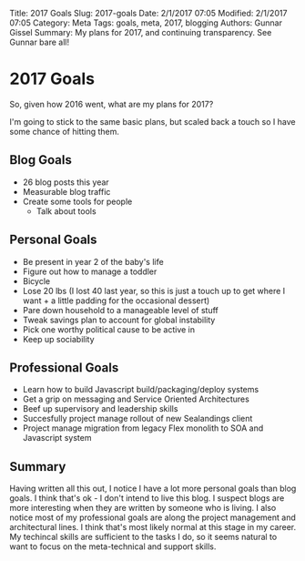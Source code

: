 ﻿Title: 2017 Goals
Slug: 2017-goals
Date: 2/1/2017 07:05
Modified: 2/1/2017 07:05
Category: Meta
Tags: goals, meta, 2017, blogging
Authors: Gunnar Gissel
Summary: My plans for 2017, and continuing transparency.  See Gunnar bare all!


2017 Goals
===========


So, given how 2016 went, what are my plans for 2017?


I'm going to stick to the same basic plans, but scaled back a touch so I have some chance of hitting them.


Blog Goals
-----------


* 26 blog posts this year
* Measurable blog traffic
* Create some tools for people
    * Talk about tools


Personal Goals
-----------------


* Be present in year 2 of the baby's life
* Figure out how to manage a toddler
* Bicycle
* Lose 20 lbs (I lost 40 last year, so this is just a touch up to get where I want + a little padding for the occasional dessert)
* Pare down household to a manageable level of stuff
* Tweak savings plan to account for global instability
* Pick one worthy political cause to be active in
* Keep up sociability


Professional Goals
------------------


* Learn how to build Javascript build/packaging/deploy systems
* Get a grip on messaging and Service Oriented Architectures
* Beef up supervisory and leadership skills
* Succesfully project manage rollout of new Sealandings client
* Project manage migration from legacy Flex monolith to SOA and Javascript system


Summary
--------------


Having written all this out, I notice I have a lot more personal goals than blog goals.  I think that's ok - I don't intend to live this blog.  I suspect blogs are more interesting when they are written by someone who is living.  I also notice most of my professional goals are along the project management and architectural lines.  I think that's most likely normal at this stage in my career.  My techincal skills are sufficient to the tasks I do, so it seems natural to want to focus on the meta-technical and support skills.
